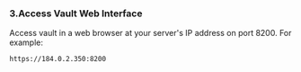 ### 3.Access Vault Web Interface

Access vault in a web browser at your server's IP address on port 8200. For example:

    https://184.0.2.350:8200

